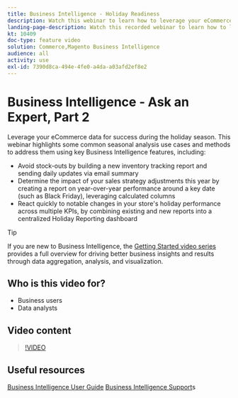 ```yaml
---
title: Business Intelligence - Holiday Readiness
description: Watch this webinar to learn how to leverage your eCommerce data for success during the holiday season.
landing-page-description: Watch this recorded webinar to learn how to leverage your eCommerce data for success during the holiday season.
kt: 10409
doc-type: feature video
solution: Commerce,Magento Business Intelligence
audience: all
activity: use
exl-id: 7390d8ca-494e-4fe0-a4da-a03afd2ef8e2
---
```

# Business Intelligence - Ask an Expert, Part 2

Leverage your eCommerce data for success during the holiday season. This webinar highlights some common seasonal analysis use cases and methods to address them using key Business Intelligence features, including:

- Avoid stock-outs by building a new inventory tracking report and sending daily updates via email summary
- Determine the impact of your sales strategy adjustments this year by creating a report on year-over-year performance around a key date (such as Black Friday), leveraging calculated columns
- React quickly to notable changes in your store's holiday performance across multiple KPIs, by combining existing and new reports into a centralized Holiday Reporting dashboard

>[!TIP]
>
>If you are new to Business Intelligence, the [Getting Started video series](./../1-overview.md) provides a full overview for driving better business insights and results through data aggregation, analysis, and visualization.

## Who is this video for?

- Business users
- Data analysts

## Video content

>[!VIDEO](https://video.tv.adobe.com/v/342496?quality=12&learn=on)

## Useful resources

[Business Intelligence User Guide](https://docs.magento.com/mbi/)
[Business Intelligence Support](https://support.magento.com/hc/en-us/articles/360016730811)s
